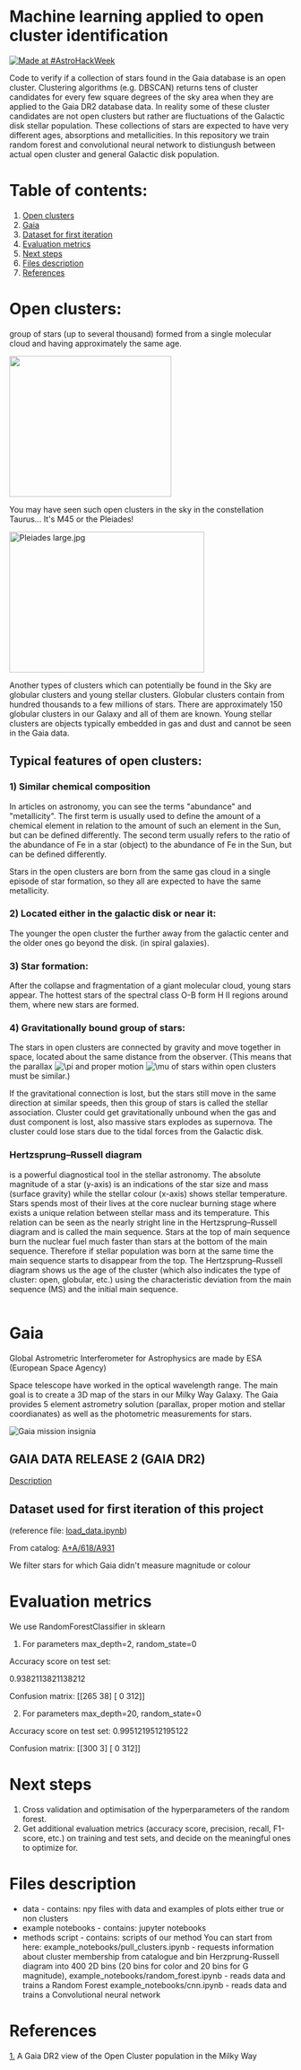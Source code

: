 # Machine learning applied to open cluster identification

[![Made at #AstroHackWeek](https://img.shields.io/badge/Made%20at-%23AstroHackWeek-8063d5.svg?style=flat)](http://astrohackweek.org/)

Code to verify if a collection of stars found in the Gaia database is an open cluster.
Clustering algorithms (e.g. DBSCAN) returns tens of cluster candidates for every few square degrees of the sky area when they are applied to the Gaia DR2 database data.
In reality some of these cluster candidates are not open clusters but rather are fluctuations of the Galactic disk stellar population.
These collections of stars are expected to have very different ages, absorptions and metallicities. 
In this repository we train random forest and convolutional neural network to distiungush between actual open cluster and general Galactic disk population. 

# Table of contents:
1. [Open clusters](#open-clusters)
2. [Gaia](#gaia)
3. [Dataset for first iteration](#dataset-used-for-first-iteration-of-this-project)
4. [Evaluation metrics](#evaluation-metrics)
5. [Next steps](#next-steps)
6. [Files description](#files-description)
7. [References](#references)
    
# Open clusters:
group of stars (up to several thousand) formed from a single molecular cloud and having approximately the same age.

<img crossorigin="anonymous" src="https://upload.wikimedia.org/wikipedia/commons/thumb/7/72/VISTA_Finds_Star_Clusters_Galore.jpg/800px-VISTA_Finds_Star_Clusters_Galore.jpg" class="jpg" alt="" width="289" height="251" style="">

You may have seen such open clusters in the sky in the constellation Taurus... It's M45 or the Pleiades!

<img crossorigin="anonymous" src="https://upload.wikimedia.org/wikipedia/commons/thumb/4/4e/Pleiades_large.jpg/800px-Pleiades_large.jpg" class="jpg" alt="Pleiades large.jpg" width="348" height="251" style="">

Another types of clusters which can potentially be found in the Sky are globular clusters and young stellar clusters. Globular clusters contain from hundred thousands to a few millions of stars. There are approximately 150 globular clusters in our Galaxy and all of them are known. Young stellar clusters are objects typically embedded in gas and dust and cannot be seen in the Gaia data.

## Typical features of open clusters:

### 1) Similar chemical composition 

In articles on astronomy, you can see the terms "abundance" and "metallicity". The first term is usually used to define the amount of a chemical element in relation to the amount of such an element in the Sun, but can be defined differently. The second term usually refers to the ratio of the abundance of Fe in a star (object) to the abundance of Fe in the Sun, but can be defined differently. 

Stars in the open clusters are born from the same gas cloud in a single episode of star formation, so they all are expected to have the same metallicity.

### 2) Located either in the galactic disk or near it:

The younger the open cluster the further away from the galactic center and the older ones go beyond the disk. (in spiral galaxies). 

### 3) Star formation:

After the collapse and fragmentation of a giant molecular cloud, young stars appear. The hottest stars of the spectral class O-B form H II regions around them, where new stars are formed.

### 4) Gravitationally bound group of stars:

The stars in open clusters are connected by gravity and move together in space, located about the same distance from the observer. (This means that the parallax <img src="https://latex.codecogs.com/gif.latex?\pi" title="\pi" /> and proper motion <img src="https://latex.codecogs.com/gif.latex?\mu" title="\mu" /> of stars within open clusters must be similar.)

If the gravitational connection is lost, but the stars still move in the same direction at similar speeds, then this group of stars is called the stellar association.
Cluster could get gravitationally unbound when the gas and dust component is lost, also massive stars explodes as supernova. The cluster could lose stars due to the tidal forces from the Galactic disk.

### Hertzsprung–Russell diagram

is a powerful diagnostical tool in the stellar astronomy. The absolute magnitude of a star (y-axis) is an indications of the star size and mass (surface gravity) while the stellar colour (x-axis) shows stellar temperature. Stars spends most of their lives at the core nuclear burning stage where exists a unique relation between stellar mass and its temperature. This relation can be seen as the nearly stright line in the Hertzsprung–Russell diagram and is called the main sequence. Stars at the top of main sequence burn the nuclear fuel much faster than stars at the bottom of the main sequence. Therefore if stellar population was born at the same time the main sequence starts to disappear from the top. The Hertzsprung–Russell diagram shows us the age of the cluster (which also indicates the type of cluster: open, globular, etc.) using the characteristic deviation from the main sequence (MS) and the initial main sequence.

<img crossorigin="anonymous" src="https://upload.wikimedia.org/wikipedia/commons/2/27/Open_cluster_HR_diagram_ages.gif" class="gif" alt="" style="">

# Gaia

Global Astrometric Interferometer for Astrophysics are made by ESA (European Space Agency)

Space telescope have worked in the optical wavelength range.
The main goal is to create a 3D map of the stars in our Milky Way Galaxy. The Gaia provides 5 element astrometry solution (parallax, proper motion and stellar coordianates) as well as the photometric measurements for stars.

<img crossorigin="anonymous" src="https://upload.wikimedia.org/wikipedia/en/f/f7/Gaia_insignia.png" class="png" alt="Gaia mission insignia">

## GAIA DATA RELEASE 2 (GAIA DR2)

[Description](https://www.cosmos.esa.int/web/gaia/dr2)

## Dataset used for first iteration of this project

(reference file: [load_data.ipynb](https://github.com/ignotur/Random-forest-open-cluster/blob/master/load_data.ipynb))

From catalog: [A+A/618/A93](https://vizier.u-strasbg.fr/viz-bin/VizieR-3?-source=+J%2FA%2BA%2F618%2FA93%2Fmembers&-from=nav&-nav=cat%3AJ%2FA%2BA%2F618%2FA93%26tab%3A%7BJ%2FA%2BA%2F618%2FA93%2Fmembers%7D%26key%3Asource%3DJ%2FA%2BA%2F618%2FA93%2Fmembers%26HTTPPRM%3A%26-out.max%3D1000%26-out.form%3DHTML+Table%26-oc.form%3Dsexa%26#adapt)[1](https://arxiv.org/abs/1805.08726)

We filter stars for which Gaia didn't measure magnitude or colour

# Evaluation metrics
We use RandomForestClassifier in sklearn

1. For parameters max_depth=2, random_state=0 

Accuracy score on test set:

0.9382113821138212

Confusion matrix:
[[265  38]
 [  0 312]]
 

2. For parameters max_depth=20, random_state=0 

Accuracy score on test set:
0.9951219512195122

Confusion matrix:
[[300   3]
 [  0 312]]


# Next steps

1. Cross validation and optimisation of the hyperparameters of the random forest. 
2. Get additional evaluation metrics (accuracy score, precision, recall, F1-score, etc.) on training and test sets, and decide on the meaningful ones to optimize for.

# Files description
* data - contains: npy files with data and examples of plots either true or non clusters
* example notebooks - contains: jupyter notebooks
* methods script - contains: scripts of our method
You can start from here:
example_notebooks/pull_clusters.ipynb - requests information about cluster membership from catalogue and bin Herzprung-Russell
diagram into 400 2D bins (20 bins for color and 20 bins for G magnitude),
example_notebooks/random_forest.ipynb - reads data and trains a Random Forest
example_notebooks/cnn.ipynb - reads data and trains a Convolutional neural network



# References
[1.](https://arxiv.org/abs/1805.08726) A Gaia DR2 view of the Open Cluster population in the Milky Way
